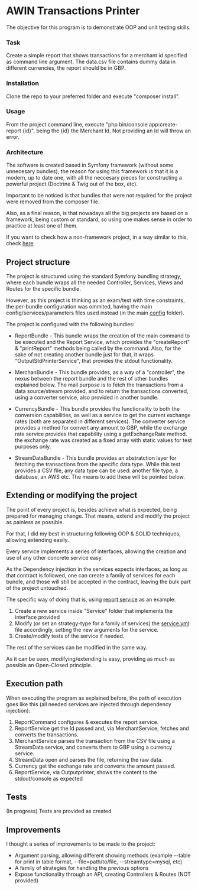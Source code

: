 AWIN Transactions Printer
=========================

The objective for this program is to demonstrate OOP and unit testing skills.

### Task
Create a simple report that shows transactions for a merchant id specified as command line argument.
The data.csv file contains dummy data in different currencies, the report should be in GBP.

### Installation
Clone the repo to your preferred folder and execute "composer install".

### Usage
From the project command line, execute "php bin/console app:create-report {id}", being the {id} the Merchant Id. Not providing an Id will throw an error.

### Architecture

The software is created based in Symfony framework (without some unnecesary bundles); the reason for using this framework is that it is a modern, up to date one, with all the neccesary pieces for constructing a powerful project (Doctrine & Twig  out of the box, etc).

Important to be noticed is that bundles that were not required for the project were removed from the composer file.

Also, as a final reason, is that nowadays all the big projects are based on a framework, being custom or standard, so using one makes sense in order to practice at least one of them.

If you want to check how a non-framework project, in a way similar to this, check [here](https://gitlab.com/jmares79/consumer)

Project structure
-----------------

The project is structured using the standard Symfony bundling strategy, where each bundle wraps all the needed Controller, Services, Views and Routes for the specific bundle. 

However, as this project is thinking as an exam/test with time constraints, the per-bundle configuration was ommited, having the main config/services/parameters files used instead (in the main [config](https://github.com/jmares79/awin/tree/master/app/config) folder).

The project is configured with the following bundles:

  * ReportBundle - This bundle wraps the creation of the main command to be executed and the Report Service, which provides the 
"createReport" & "printReport" methods being called by the command. Also, for the sake of not creating another bundle just for that, it wraps "OutputStdPrinterService", that provides the stdout functionality.
 
 * MerchanBundle - This bundle provides, as a way of a "controller", the nexus between the report bundle and the rest of other bundles explained below. The mail purpose is to fetch the transactions from a data source/stream provided, and to return the transactions converted, using a converter service, also provided in another bundle.
 
 * CurrencyBundle - This bundle provides the functionality to both the conversion capabilities, as well as a service to get the current exchange rates (both are separated in different services). The converter service provides a method for convert any amount to GBP, while the exchange rate service provides that capability using a getExchangeRate method. the exchange rate was created as a fixed array with static values for test purposes only. 
 
 * StreamDataBundle - This bundle provides an abstratction layer for fetching the transactions from the specific data type. While this test provides a CSV file, any data type can be used: another file type, a database, an AWS etc. The means to add these will be pointed below.
 
 Extending or modifying the project
 ----------------------------------
 
 The point of every project is, besides achieve what is expected, being prepared for managing change. That means, extend and modify the project as painless as possible. 
 
 For that, I did my best in structuring following OOP & SOLID techniques, allowing extending easily.
 
 Every service implements a series of interfaces, allowing the creation and use of any other concrete service easy. 
 
 As the Dependency injection in the services expects interfaces, as long as that contract is followed, one can create a family of services for each bundle, and those will still be accepted in the contract, leaving the bulk part of the project untouched.
 
 The specific way of doing that is, using [report service](https://github.com/jmares79/awin/blob/master/src/ReportBundle/Service/ReportService.php) as an example:
 
 1. Create a new service inside "Service" folder that implements the interface provided
 2. Modify (or set an strategy-type for a family of services) the [service.yml](https://github.com/jmares79/awin/blob/master/app/config/services.yml) file accordingly, setting the new arguments for the service.
 3. Create/modify tests of the service if needed.
 
 The rest of the services can be modified in the same way.
 
 As it can be seen, modifying/extending is easy, providing as much as possible an Open-Closed principle.
 

 Execution path
 --------------
 
 When executing the program as explained before, the path of execution goes like this (all needed services are injected through dependency injection):
 
 1. ReportCommand configures & executes the report service.
 2. ReportService get the Id passed and, via MerchantService, fetches and converts the transactions.
 3. MerchantService parses the transaction from the CSV file using a StreamData service, and converts them to GBP using a currency service.
 4. StreamData open and parses the file, returning the raw data.
 5. Currency get the exchange rate and converts the amount passed.
 6. ReportService, via Outputprinter, shows the content to the stdout/console as expected
 
 Tests
 -----
 
 (In progress) Tests are provided as created
 
  Improvements
  ------------
  
  I thought a series of improvements to be made to the project:
  
  * Argument parsing, allowing different showing methods (example --table for print in table format, --file=path/to/file, --streamtype=mysql, etc)
  * A family of strategies for handling the previous options
  * Expose functionality through an API, creating Controllers & Routes (NOT provided)

